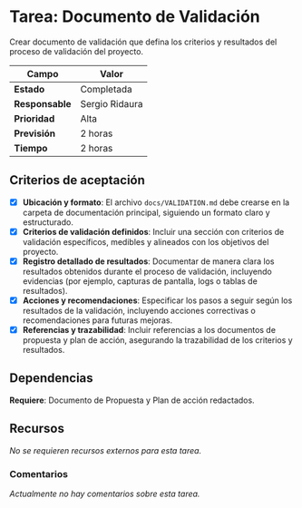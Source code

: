 # Tarea: Documento de Validación

Crear documento de validación que defina los criterios y resultados del proceso de validación del proyecto.

| Campo           | Valor          |
| --------------- | -------------- |
| **Estado**      | Completada     |
| **Responsable** | Sergio Ridaura |
| **Prioridad**   | Alta           |
| **Previsión**   | 2 horas        |
| **Tiempo**      | 2 horas        |

## Criterios de aceptación

- [x] **Ubicación y formato**: El archivo `docs/VALIDATION.md` debe crearse en la carpeta de documentación principal, siguiendo un formato claro y estructurado.
- [x] **Criterios de validación definidos**: Incluir una sección con criterios de validación específicos, medibles y alineados con los objetivos del proyecto.
- [x] **Registro detallado de resultados**: Documentar de manera clara los resultados obtenidos durante el proceso de validación, incluyendo evidencias (por ejemplo, capturas de pantalla, logs o tablas de resultados).
- [x] **Acciones y recomendaciones**: Especificar los pasos a seguir según los resultados de la validación, incluyendo acciones correctivas o recomendaciones para futuras mejoras.
- [x] **Referencias y trazabilidad**: Incluir referencias a los documentos de propuesta y plan de acción, asegurando la trazabilidad de los criterios y resultados.

## Dependencias

**Requiere**: Documento de Propuesta y Plan de acción redactados.

## Recursos

_No se requieren recursos externos para esta tarea._

### Comentarios

_Actualmente no hay comentarios sobre esta tarea._
